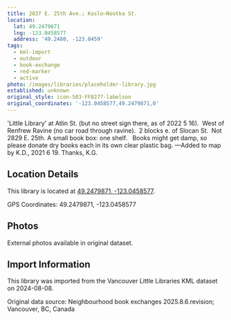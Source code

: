 ```yaml
---
title: 2837 E. 25th Ave.; Kaslo—Nootka St.
location:
  lat: 49.2479871
  lng: -123.0458577
  address: '49.2480, -123.0459'
tags:
  - kml-import
  - outdoor
  - book-exchange
  - red-marker
  - active
photo: /images/libraries/placeholder-library.jpg
established: unknown
original_style: icon-503-FF8277-labelson
original_coordinates: '-123.0458577,49.2479871,0'
---
```

'Little Library' at Atlin St. (but no street sign there, as of 2022 5 16).  West of Renfrew Ravine (no car road through ravine).  
2 blocks e. of Slocan St.  Not 2829 E. 25th.
A small book box: one shelf.  
Books might get damp, so please donate dry books each in its own clear plastic bag.
—Added to map by K.D., 2021 6 19. Thanks, K.G.

## Location Details

This library is located at [49.2479871, -123.0458577](https://www.google.com/maps?q=49.2479871,-123.0458577).

GPS Coordinates: 49.2479871, -123.0458577

## Photos

External photos available in original dataset.

## Import Information

This library was imported from the Vancouver Little Libraries KML dataset on 2024-08-08.

Original data source: Neighbourhood book exchanges 2025.8.6.revision; Vancouver, BC, Canada
